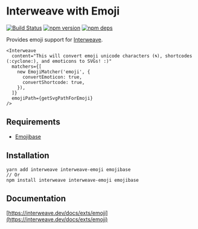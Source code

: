 # Interweave with Emoji

[![Build Status](https://github.com/milesj/interweave/workflows/Build/badge.svg)](https://github.com/milesj/interweave/actions?query=branch%3Amaster)
[![npm version](https://badge.fury.io/js/interweave-emoji.svg)](https://www.npmjs.com/package/interweave-emoji)
[![npm deps](https://david-dm.org/milesj/interweave.svg?path=packages/emoji)](https://www.npmjs.com/package/interweave-emoji)

Provides emoji support for [Interweave](https://github.com/milesj/interweave).

```tsx
<Interweave
  content="This will convert emoji unicode characters (🌀), shortcodes (:cyclone:), and emoticons to SVGs! :)"
  matchers={[
    new EmojiMatcher('emoji', {
      convertEmoticon: true,
      convertShortcode: true,
    }),
  ]}
  emojiPath={getSvgPathForEmoji}
/>
```

## Requirements

- [Emojibase](https://github.com/milesj/emojibase)

## Installation

```
yarn add interweave interweave-emoji emojibase
// Or
npm install interweave interweave-emoji emojibase
```

## Documentation

[https://interweave.dev/docs/exts/emoji](https://interweave.dev/docs/exts/emoji)
